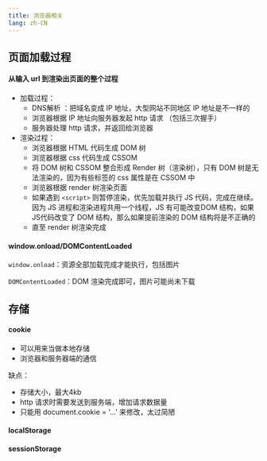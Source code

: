 ```yaml
---
title: 浏览器相关
lang: zh-CN
---
```


## 页面加载过程

#### 从输入 url 到渲染出页面的整个过程

- 加载过程： 
  - DNS解析 ：把域名变成 IP 地址，大型网站不同地区 IP 地址是不一样的
  - 浏览器根据 IP 地址向服务器发起 http 请求 （包括三次握手）
  - 服务器处理 http 请求，并返回给浏览器
- 渲染过程：
  - 浏览器根据 HTML 代码生成 DOM 树
  - 浏览器根据 css 代码生成 CSSOM
  - 将 DOM 树和 CSSOM 整合形成 Render 树（渲染树），只有 DOM 树是无法渲染的，因为有些标签的 css 属性是在 CSSOM 中
  - 浏览器根据 render 树渲染页面
  - 如果遇到 `<script>` 则暂停渲染，优先加载并执行 JS 代码，完成在继续。因为 JS 进程和渲染进程共用一个线程，JS 有可能改变DOM 结构，如果JS代码改变了 DOM 结构，那么如果提前渲染的 DOM 结构将是不正确的
  - 直至 render 树渲染完成

#### window.onload/DOMContentLoaded

`window.onload`：资源全部加载完成才能执行，包括图片

`DOMContentLoaded`：DOM 渲染完成即可，图片可能尚未下载

## 存储

#### cookie

- 可以用来当做本地存储
- 浏览器和服务器端的通信

缺点：

- 存储大小，最大4kb
- http 请求时需要发送到服务端，增加请求数据量
- 只能用 document.cookie = '...' 来修改，太过简陋

#### localStorage

#### sessionStorage